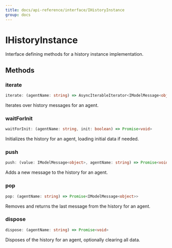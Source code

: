 ```yaml
---
title: docs/api-reference/interface/IHistoryInstance
group: docs
---
```


# IHistoryInstance

Interface defining methods for a history instance implementation.

## Methods

### iterate

```ts
iterate: (agentName: string) => AsyncIterableIterator<IModelMessage<object>>
```

Iterates over history messages for an agent.

### waitForInit

```ts
waitForInit: (agentName: string, init: boolean) => Promise<void>
```

Initializes the history for an agent, loading initial data if needed.

### push

```ts
push: (value: IModelMessage<object>, agentName: string) => Promise<void>
```

Adds a new message to the history for an agent.

### pop

```ts
pop: (agentName: string) => Promise<IModelMessage<object>>
```

Removes and returns the last message from the history for an agent.

### dispose

```ts
dispose: (agentName: string) => Promise<void>
```

Disposes of the history for an agent, optionally clearing all data.
